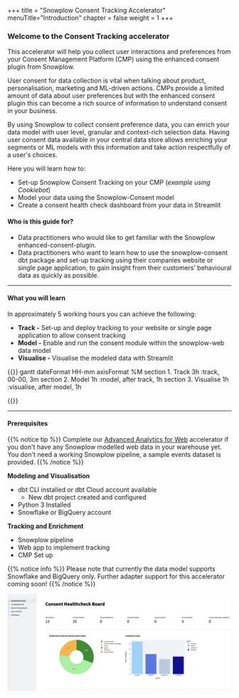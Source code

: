 +++
title = "Snowplow Consent Tracking Accelerator"
menuTitle="Introduction"
chapter = false
weight = 1
+++

### Welcome to the Consent Tracking accelerator

This accelerator will help you collect user interactions and preferences from your Consent Management Platform (CMP) using the enhanced consent plugin from Snowplow.

User consent for data collection is vital when talking about product, personalisation, marketing and ML-driven actions. CMPs provide a limited amount of data about user preferences but with the enhanced consent plugin this can become a rich source of information to understand consent in your business.

By using Snowplow to collect consent preference data, you can enrich your data model with user level, granular and context-rich selection data. Having user consent data available in your central data store allows enriching your segments or ML models with this information and take action respectfully of a user's choices.

Here you will learn how to:

- Set-up Snowplow Consent Tracking on your CMP (_example using Cookiebot_)
- Model your data using the Snowplow-Consent model
- Create a consent health check dashboard from your data in Streamlit

#### Who is this guide for?

- Data practitioners who would like to get familiar with the Snowplow enhanced-consent-plugin.
- Data practitioners who want to learn how to use the snowplow-consent dbt package and set-up tracking using their companies website or single page application, to gain insight from their customers’ behavioural data as quickly as possible.


***

#### What you will learn

In approximately 5 working hours you can achieve the following:

- **Track -** Set-up and deploy tracking to your website or single page application to allow consent tracking
- **Model -** Enable and run the consent module within the snowplow-web data model
- **Visualise -** Visualise the modeled data with Streamlit


{{<mermaid>}}
gantt
        dateFormat  HH-mm
        axisFormat %M
        section 1. Track
        3h          :track, 00-00, 3m
        section 2. Model
        1h          :model, after track, 1h
        section 3. Visualise
        1h          :visualise, after model, 1h

{{</mermaid >}}

***

#### Prerequisites

{{% notice tip %}}
Complete our [Advanced Analytics for Web](https://docs.snowplow.io/accelerators/web/) accelerator if you don't have any Snowplow modelled web data in your warehouse yet. You don't need a working Snowplow pipeline, a sample events dataset is provided.
{{% /notice %}}

**Modeling and Visualisation**
- dbt CLI installed or dbt Cloud account available
  - New dbt project created and configured
- Python 3 Installed
- Snowflake or BigQuery account

**Tracking and Enrichment**
- Snowplow pipeline
- Web app to implement tracking
- CMP Set up

{{% notice info %}}
Please note that currently the data model supports Snowflake and BigQuery only. Further adapter support for this accelerator coming soon!
{{% /notice %}}

!['logo-banner' ](images/streamlit_dashboard.png)


